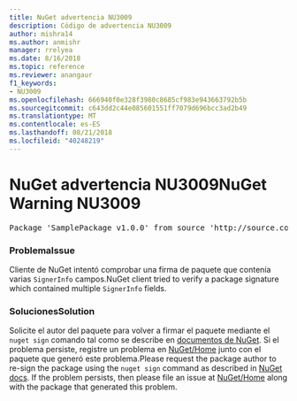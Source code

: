 ```yaml
---
title: NuGet advertencia NU3009
description: Código de advertencia NU3009
author: mishra14
ms.author: anmishr
manager: rrelyea
ms.date: 8/16/2018
ms.topic: reference
ms.reviewer: anangaur
f1_keywords:
- NU3009
ms.openlocfilehash: 666940f0e328f3980c8685cf983e943663792b5b
ms.sourcegitcommit: c643dd2c44e085601551ff7079d696bcc3ad2b49
ms.translationtype: MT
ms.contentlocale: es-ES
ms.lasthandoff: 08/21/2018
ms.locfileid: "40248219"
---
```

# <a name="nuget-warning-nu3009"></a><span data-ttu-id="48c8a-103">NuGet advertencia NU3009</span><span class="sxs-lookup"><span data-stu-id="48c8a-103">NuGet Warning NU3009</span></span>

<pre>Package 'SamplePackage v1.0.0' from source 'http://source.com/index.json': The package signature file does not contain exactly one primary signature.</pre>

### <a name="issue"></a><span data-ttu-id="48c8a-104">Problema</span><span class="sxs-lookup"><span data-stu-id="48c8a-104">Issue</span></span>

<span data-ttu-id="48c8a-105">Cliente de NuGet intentó comprobar una firma de paquete que contenía varias `SignerInfo` campos.</span><span class="sxs-lookup"><span data-stu-id="48c8a-105">NuGet client tried to verify a package signature which contained multiple `SignerInfo` fields.</span></span>


### <a name="solution"></a><span data-ttu-id="48c8a-106">Soluciones</span><span class="sxs-lookup"><span data-stu-id="48c8a-106">Solution</span></span>

<span data-ttu-id="48c8a-107">Solicite el autor del paquete para volver a firmar el paquete mediante el `nuget sign` comando tal como se describe en [documentos de NuGet](https://docs.microsoft.com/en-us/nuget/create-packages/sign-a-package). Si el problema persiste, registre un problema en [NuGet/Home](https://github.com/NuGet/Home/issues) junto con el paquete que generó este problema.</span><span class="sxs-lookup"><span data-stu-id="48c8a-107">Please request the package author to re-sign the package using the `nuget sign` command as described in [NuGet docs](https://docs.microsoft.com/en-us/nuget/create-packages/sign-a-package). If the problem persists, then please file an issue at [NuGet/Home](https://github.com/NuGet/Home/issues) along with the package that generated this problem.</span></span>


